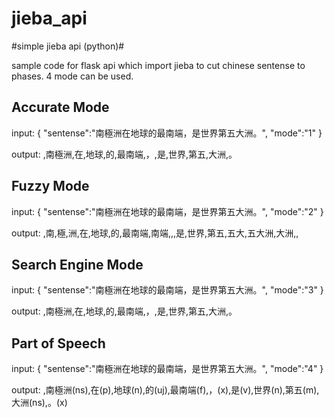 # jieba_api
#simple jieba api (python)#

sample code for flask api which import jieba to cut chinese sentense to phases. 4 mode can be used.

## Accurate Mode ##

input: 
{ 
  "sentense":"南極洲在地球的最南端，是世界第五大洲。", 
  "mode":"1" 
}

output: ,南極洲,在,地球,的,最南端,，,是,世界,第五,大洲,。

## Fuzzy Mode ##

input: { "sentense":"南極洲在地球的最南端，是世界第五大洲。", "mode":"2" }

output: ,南,極,洲,在,地球,的,最南端,南端,,,是,世界,第五,五大,五大洲,大洲,,

## Search Engine Mode  ##

input: { "sentense":"南極洲在地球的最南端，是世界第五大洲。", "mode":"3" }

output: ,南極洲,在,地球,的,最南端,，,是,世界,第五,大洲,。

## Part of Speech  ##

input: { "sentense":"南極洲在地球的最南端，是世界第五大洲。", "mode":"4" }

output: ,南極洲(ns),在(p),地球(n),的(uj),最南端(f),，(x),是(v),世界(n),第五(m),大洲(ns),。(x)




